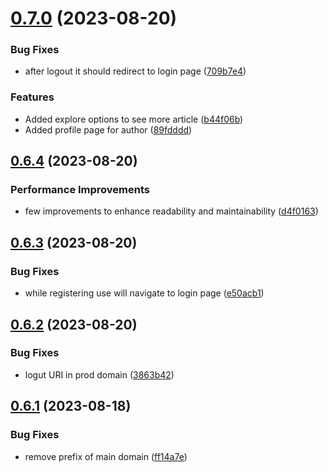 # [0.7.0](https://github.com/hossainchisty/StoryLink-Client/compare/v0.6.4...v0.7.0) (2023-08-20)


### Bug Fixes

* after logout it should redirect to login page ([709b7e4](https://github.com/hossainchisty/StoryLink-Client/commit/709b7e49582cc200b0fab8edad2d81e5aa76462e))


### Features

* Added explore options to see more article ([b44f06b](https://github.com/hossainchisty/StoryLink-Client/commit/b44f06ba5229b132e1be393bf2fb90f6ad15ca84))
* Added profile page for author ([89fdddd](https://github.com/hossainchisty/StoryLink-Client/commit/89fdddd5403a0a59cd88ab17eee17a94e0af9179))



## [0.6.4](https://github.com/hossainchisty/StoryLink-Client/compare/v0.6.3...v0.6.4) (2023-08-20)


### Performance Improvements

* few improvements to enhance readability and maintainability ([d4f0163](https://github.com/hossainchisty/StoryLink-Client/commit/d4f0163f3668a1fd8e4b2394329532094fe24a4e))



## [0.6.3](https://github.com/hossainchisty/StoryLink-Client/compare/v0.6.2...v0.6.3) (2023-08-20)


### Bug Fixes

* while registering use will navigate to login page ([e50acb1](https://github.com/hossainchisty/StoryLink-Client/commit/e50acb15ac9109631b1a5cdcbc0381acee2cc359))



## [0.6.2](https://github.com/hossainchisty/StoryLink-Client/compare/v0.6.1...v0.6.2) (2023-08-20)


### Bug Fixes

* logut URI in prod domain ([3863b42](https://github.com/hossainchisty/StoryLink-Client/commit/3863b42997ac4a743eea576e6ad0a808f29d15a3))



## [0.6.1](https://github.com/hossainchisty/StoryLink-Client/compare/v0.6.0...v0.6.1) (2023-08-18)


### Bug Fixes

* remove prefix of main domain ([ff14a7e](https://github.com/hossainchisty/StoryLink-Client/commit/ff14a7effd680f8c3a20a3dccef93b1dfe6c57d3))



